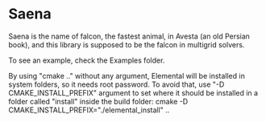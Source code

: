 # Saena

Saena is the name of falcon, the fastest animal, in Avesta (an old Persian book), and this library is supposed to be the falcon in multigrid solvers.

To see an example, check the Examples folder.

By using "cmake .."  without any argument, Elemental will be installed in system folders, so it needs root password. To avoid that, use "-D CMAKE_INSTALL_PREFIX" argument to set where it should be installed in a folder called "install" inside the build folder:
cmake -D CMAKE_INSTALL_PREFIX="./elemental_install" ..
